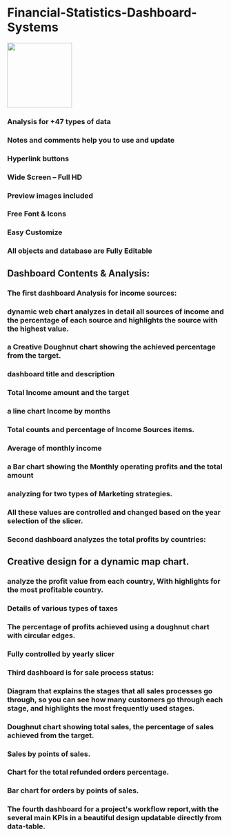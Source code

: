 # Financial-Statistics-Dashboard-Systems

 <img src='images/Screenshot 2024-04-14 101053.png' width height='150' width='200' height='200'>





### Analysis for +47 types of data
### Notes and comments help you to use and update
### Hyperlink buttons
### Wide Screen – Full HD
### Preview images included
### Free Font & Icons
### Easy Customize
### All objects and database are Fully Editable


## Dashboard Contents & Analysis:

### The first dashboard Analysis for income sources:

### dynamic web chart analyzes in detail all sources of income and the percentage of each source and highlights the source with the highest value.
### a Creative Doughnut chart showing the achieved percentage from the target.
### dashboard title and description
### Total Income amount and the target
### a line chart Income by months
### Total counts and percentage of Income Sources items.
### Average of monthly income 
### a Bar chart showing the Monthly operating profits and the total amount
### analyzing for two types of Marketing strategies. 
### All these values are controlled and changed based on the year selection of the slicer.
### Second dashboard analyzes the total profits by countries:

## Creative design for a dynamic map chart.
### analyze the profit value from each country, With highlights for the most profitable country.
### Details of various types of taxes
### The percentage of profits achieved using a doughnut chart with circular edges.
### Fully controlled by yearly slicer
### Third dashboard is for sale process status:

### Diagram that explains the stages that all sales processes go through, so you can see how many customers go through each stage, and highlights the most frequently used stages.
### Doughnut chart showing total sales, the percentage of sales achieved from the target.
### Sales by points of sales.
### Chart for the total refunded orders percentage.
### Bar chart for orders by points of sales.
### The fourth dashboard for a project's workflow report,with the several main KPIs in a beautiful design updatable directly from data-table.
